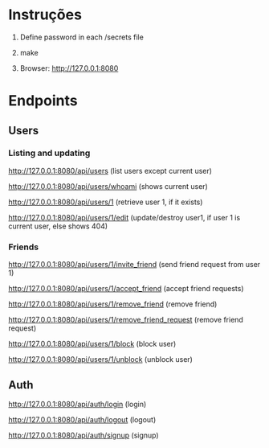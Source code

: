 # Instruções

1.  Define password in each /secrets file

2.  make

3.  Browser: http://127.0.0.1:8080

# Endpoints

## Users

### Listing and updating

http://127.0.0.1:8080/api/users (list users except current user)

http://127.0.0.1:8080/api/users/whoami (shows current user)

http://127.0.0.1:8080/api/users/1 (retrieve user 1, if it exists)

http://127.0.0.1:8080/api/users/1/edit (update/destroy user1, if user 1 is current user, else shows 404)

### Friends

http://127.0.0.1:8080/api/users/1/invite_friend (send friend request from user 1)

http://127.0.0.1:8080/api/users/1/accept_friend (accept friend requests)

http://127.0.0.1:8080/api/users/1/remove_friend (remove friend)

http://127.0.0.1:8080/api/users/1/remove_friend_request (remove friend request)

http://127.0.0.1:8080/api/users/1/block (block user)

http://127.0.0.1:8080/api/users/1/unblock (unblock user)

## Auth

http://127.0.0.1:8080/api/auth/login (login)

http://127.0.0.1:8080/api/auth/logout (logout)

http://127.0.0.1:8080/api/auth/signup (signup)